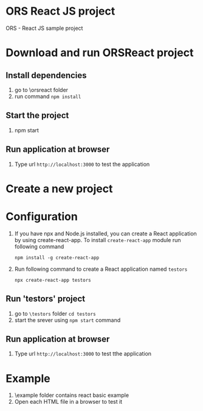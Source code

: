 # ORS React JS project
ORS - React JS  sample project

# Download and run ORSReact project

## Install dependencies 
1. go to \orsreact folder 
2. run command `npm install`

## Start the project 
1. npm start

## Run application at browser 
1. Type url `http://localhost:3000` to test the application 


# Create a new project

# Configuration
1. If you have npx and Node.js installed, you can create a React application by using create-react-app. To install `create-react-app` module run following command 

    `npm install -g create-react-app`

2. Run following command to create a React application named `testors`

   `npx create-react-app testors`

## Run 'testors' project

1. go to `\testors` folder `cd testors`
2. start the srever using `npm start` command


## Run application at browser 
1. Type url `http://localhost:3000` to test tthe application 

# Example

1. \example folder contains react basic example
1. Open each HTML file in a browser to test it
